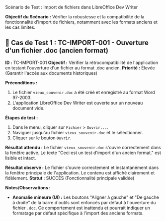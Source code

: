  Scénario de Test : Import de fichiers dans LibreOffice Dev Writer

**Objectif du Scénario :** Vérifier la robustesse et la compatibilité de la fonctionnalité d'import de fichiers, notamment avec les formats anciens et les cas limites.

## 🧪 Cas de Test 1 : TC-IMPORT-001 - Ouverture d'un fichier .doc (ancien format)

**ID :** TC-IMPORT-001
**Objectif :** Vérifier la rétrocompatibilité de l'application en testant l'ouverture d'un fichier au format .doc ancien.
**Priorité :** Élevée (Garantir l'accès aux documents historiques)

**Préconditions :**
1. Le fichier `vieux_souvenir.doc` a été créé et enregistré au format Word 97-2003.
2. L'application LibreOffice Dev Writer est ouverte sur un nouveau document vide.

**Étapes de test :**
1. Dans le menu, cliquer sur `Fichier` > `Ouvrir...`.
2. Naviguer jusqu'au fichier `vieux_souvenir.doc` et le sélectionner.
3. Cliquer sur le bouton `Ouvrir`.

**Résultat attendu :**
Le fichier `vieux_souvenir.doc` s'ouvre correctement dans la fenêtre active. Le texte "Ceci est un test d'import d'un ancien format." est lisible et intact.

**Résultat observé :**
Le fichier s'ouvre correctement et instantanément dans la fenêtre principale de l'application. Le contenu est affiché clairement et fidèlement.
**Statut :** SUCCÈS (Fonctionnalité principale validée)

**Notes/Observations :**
- **Anomalie mineure (UI) :** Les boutons "Aligner à gauche" et "De gauche à droite" de la barre d'outils sont enfoncés par défaut à l'ouverture du fichier `.doc`. Ce comportement est inattendu et pourrait indiquer un formatage par défaut spécifique à l'import des anciens formats.
